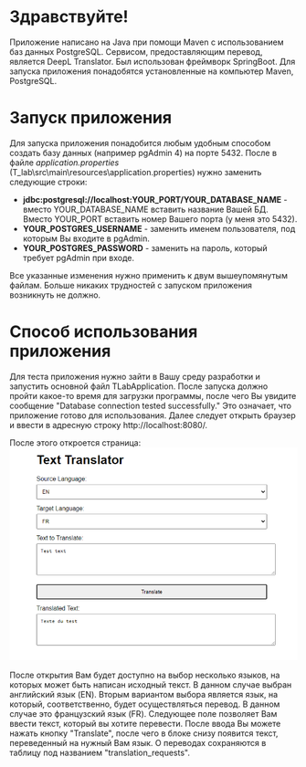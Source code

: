 # Здравствуйте!
Приложение написано на Java при помощи Maven с использованием баз данных PostgreSQL.
Сервисом, предоставляющим перевод, является DeepL Translator. Был использован фреймворк SpringBoot.
Для запуска приложения понадобятся установленные на компьютер Maven, PostgreSQL.
# Запуск приложения
Для запуска приложения понадобится любым удобным способом создать базу данных
(например pgAdmin 4) на порте 5432. После в файле _application.properties_ (T_lab\src\main\resources\application.properties)
нужно заменить следующие строки:
* **jdbc:postgresql://localhost:YOUR_PORT/YOUR_DATABASE_NAME** - вместо YOUR_DATABASE_NAME вставить название Вашей БД.
Вместо YOUR_PORT вставить номер Вашего порта (у меня это 5432).
* **YOUR_POSTGRES_USERNAME** - заменить именем пользователя, под которым Вы входите в pgAdmin.
* **YOUR_POSTGRES_PASSWORD** - заменить на пароль, который требует pgAdmin при входе.

Все указанные изменения нужно применить к двум вышеупомянутым файлам. Больше никаких трудностей с
запуском приложения возникнуть не должно.
# Способ использования приложения
Для теста приложения нужно зайти в Вашу среду разработки и запустить основной файл TLabApplication.
После запуска должно пройти какое-то время для загрузки программы, после чего Вы увидите сообщение "Database connection tested successfully." 
Это означает, что приложение готово для использования. Далее следует открыть браузер и ввести 
в адресную строку http://localhost:8080/. 

После этого откроется страница: ![img.png](img.png) 

После открытия Вам будет доступно на выбор несколько
языков, на которых может быть написан исходный текст. В данном случае выбран английский язык (EN). Вторым 
вариантом выбора является язык, на который, соответственно, будет осуществляться перевод. В данном случае
это французский язык (FR). Следующее поле позволяет Вам ввести текст, который вы хотите перевести. После 
ввода Вы можете нажать кнопку "Translate", после чего в блоке снизу появится текст, переведенный на нужный Вам язык.
О переводах сохраняются в таблицу под названием "translation_requests".